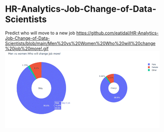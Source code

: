 # HR-Analytics-Job-Change-of-Data-Scientists
Predict who will move to a new job
https://github.com/eatidal/HR-Analytics-Job-Change-of-Data-Scientists/blob/main/Men%20vs%20Women%20Who%20will%20change%20job%20more!.gif
![Men vs Women Who will change job more!](https://github.com/eatidal/HR-Analytics-Job-Change-of-Data-Scientists/blob/main/Men%20vs%20Women%20Who%20will%20change%20job%20more!.gif)
